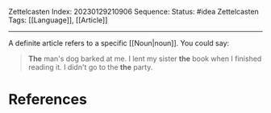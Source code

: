 Zettelcasten Index: 20230129210906
Sequence:
Status: #idea
Zettelcasten Tags: [[Language]], [[Article]]

---

A definite article refers to a specific [[Noun|noun]]. You could say:
>**The** man's dog barked at me.
>I lent my sister **the** book when I finished reading it.
>I didn't go to the **the** party.

# References